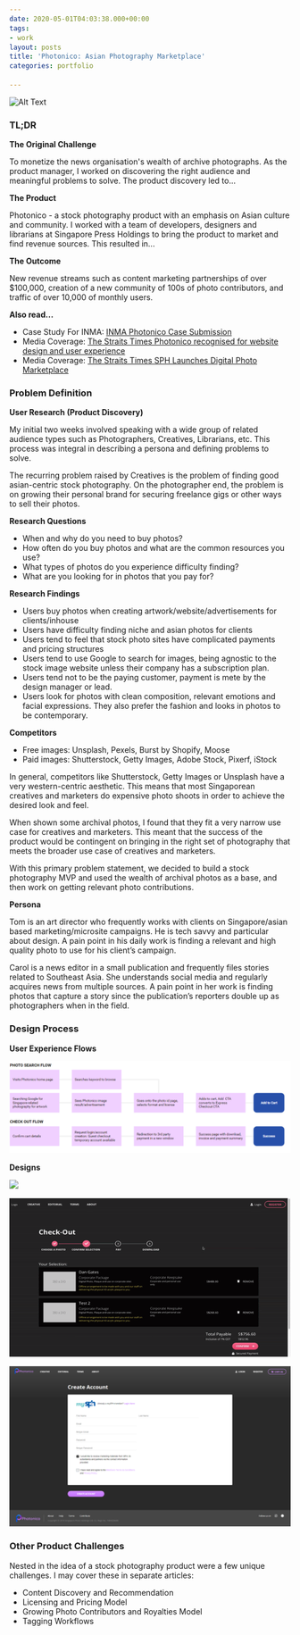```yaml
---
date: 2020-05-01T04:03:38.000+00:00
tags:
- work
layout: posts
title: 'Photonico: Asian Photography Marketplace'
categories: portfolio

---
```

![Alt Text](/uploads/photonico.gif)

### TL;DR

**The Original Challenge**

To monetize the news organisation's wealth of archive photographs. As the product manager, I worked on discovering the right audience and meaningful problems to solve. The product discovery led to...

**The Product**

Photonico - a stock photography product with an emphasis on Asian culture and community. I worked with a team of developers, designers and librarians at Singapore Press Holdings to bring the product to market and find revenue sources. This resulted in...

**The Outcome**

New revenue streams such as content marketing partnerships of over $100,000, creation of a new community of 100s of photo contributors, and traffic of over 10,000 of monthly users.

**Also read...**

* Case Study For INMA: [INMA Photonico Case Submission](https://github.com/brianngan/brianngan.github.io/raw/master/uploads/Photonico%20INMA%20Submission.pdf)
* Media Coverage: [The Straits Times Photonico recognised for website design and user experience](https://www.straitstimes.com/singapore/sphs-photonico-recognised-for-website-design-and-user-experience)
* Media Coverage: [The Straits Times SPH Launches Digital Photo Marketplace]()

### Problem Definition

**User Research (Product Discovery)**

My initial two weeks involved speaking with a wide group of related audience types such as Photographers, Creatives, Librarians, etc. This process was integral in describing a persona and defining problems to solve.

The recurring problem raised by Creatives is the problem of finding good asian-centric stock photography. On the photographer end, the problem is on growing their personal brand for securing freelance gigs or other ways to sell their photos.

**Research Questions**

* When and why do you need to buy photos?
* How often do you buy photos and what are the common resources you use?
* What types of photos do you experience difficulty finding?
* What are you looking for in photos that you pay for?

**Research Findings**

* Users buy photos when creating artwork/website/advertisements for clients/inhouse
* Users have difficulty finding niche and asian photos for clients
* Users tend to feel that stock photo sites have complicated payments and pricing structures
* Users tend to use Google to search for images, being agnostic to the stock image website unless their company has a subscription plan.
* Users tend not to be the paying customer, payment is mete by the design manager or lead.
* Users look for photos with clean composition, relevant emotions and facial expressions. They also prefer the fashion and looks in photos to be contemporary.

**Competitors**

* Free images: Unsplash, Pexels, Burst by Shopify, Moose
* Paid images: Shutterstock, Getty Images, Adobe Stock, Pixerf, iStock

In general, competitors like Shutterstock, Getty Images or Unsplash have a very western-centric aesthetic. This means that most Singaporean creatives and marketers do expensive photo shoots in order to achieve the desired look and feel.

When shown some archival photos, I found that they fit a very narrow use case for creatives and marketers. This meant that the success of the product would be contingent on bringing in the right set of photography that meets the broader use case of creatives and marketers.

With this primary problem statement, we decided to build a stock photography MVP and used the wealth of archival photos as a base, and then work on getting relevant photo contributions.

**Persona**

Tom is an art director who frequently works with clients on Singapore/asian based marketing/microsite campaigns. He is tech savvy and particular about design. A pain point in his daily work is finding a relevant and high quality photo to use for his client’s campaign.

Carol is a news editor in a small publication and frequently files stories related to Southeast Asia. She understands social media and regularly acquires news from multiple sources. A pain point in her work is finding photos that capture a story since the publication’s reporters double up as photographers when in the field.

### Design Process

**User Experience Flows**

![](/uploads/photonico-ux-flow.png)

**Designs**

![](/uploads/screencapture-photonico-asia-2019-05-27-20_46_02.png)

  

  
![](/uploads/photonico-checkout.gif)

  

![](/uploads/screencapture-photonico-asia-register-2019-05-27-17_36_28.png)

   

 

### Other Product Challenges

Nested in the idea of a stock photography product were a few unique challenges. I may cover these in separate articles:

* Content Discovery and Recommendation
* Licensing and Pricing Model
* Growing Photo Contributors and Royalties Model
* Tagging Workflows